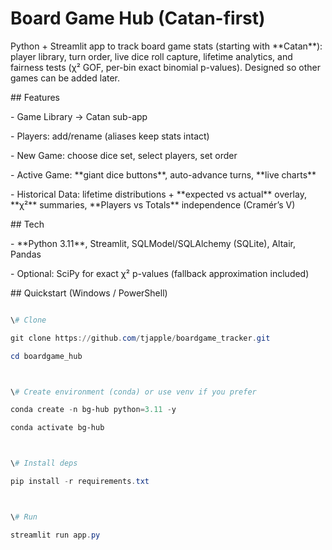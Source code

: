 # Board Game Hub (Catan-first)



Python + Streamlit app to track board game stats (starting with \*\*Catan\*\*): player library, turn order, live dice roll capture, lifetime analytics, and fairness tests (χ² GOF, per-bin exact binomial p-values). Designed so other games can be added later.



\## Features

\- Game Library → Catan sub-app

\- Players: add/rename (aliases keep stats intact)

\- New Game: choose dice set, select players, set order

\- Active Game: \*\*giant dice buttons\*\*, auto-advance turns, \*\*live charts\*\*

\- Historical Data: lifetime distributions + \*\*expected vs actual\*\* overlay, \*\*χ²\*\* summaries, \*\*Players vs Totals\*\* independence (Cramér’s V)



\## Tech

\- \*\*Python 3.11\*\*, Streamlit, SQLModel/SQLAlchemy (SQLite), Altair, Pandas

\- Optional: SciPy for exact χ² p-values (fallback approximation included)



\## Quickstart (Windows / PowerShell)

```powershell

\# Clone

git clone https://github.com/tjapple/boardgame_tracker.git

cd boardgame_hub



\# Create environment (conda) or use venv if you prefer

conda create -n bg-hub python=3.11 -y

conda activate bg-hub



\# Install deps

pip install -r requirements.txt



\# Run

streamlit run app.py



